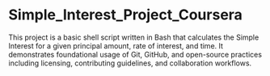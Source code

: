 # Simple_Interest_Project_Coursera
This project is a basic shell script written in Bash that calculates the Simple Interest for a given principal amount, rate of interest, and time. It demonstrates foundational usage of Git, GitHub, and open-source practices including licensing, contributing guidelines, and collaboration workflows.
